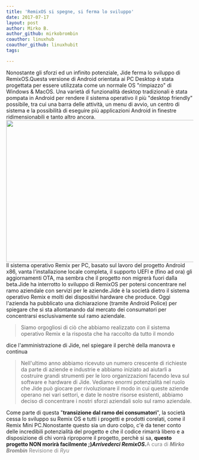 ```yaml
---
title: 'RemixOS si spegne, si ferma lo sviluppo'
date: 2017-07-17
layout: post
author: Mirko B.
author_github: mirkobrombin
coauthor: linuxhub
coauthor_github: linuxhubit
tags:

---
```

Nonostante gli sforzi ed un infinito potenziale, Jide ferma lo sviluppo di RemixOS.Questa versione di Android orientata ai PC Desktop è stata progettata per essere utilizzata come un normale OS "rimpiazzo" di Windows &amp; MacOS. Una varietà di funzionalità desktop tradizionali è stata pompata in Android per rendere il sistema operativo il più "desktop friendly" possibile, tra cui una barra delle attività, un menu di avvio, un centro di sistema e la possibilità di eseguire più applicazioni Android in finestre ridimensionabili e tanto altro ancora.<img class="aligncenter size-full wp-image-974 size-full wp-image-49" src="https://linuxhub.it/wordpress/wp-content/uploads/2017/07/remixos.png" alt="" width="619" height="382" />Il sistema operativo Remix per PC, basato sul lavoro del progetto Android x86, vanta l'installazione locale completa, il supporto UEFI e (fino ad ora) gli aggiornamenti OTA, ma sembra che il progetto non migrerà fuori dalla beta.Jide ha interrotto lo sviluppo di RemixOS per potersi concentrare nel ramo aziendale con servizi per le aziende.Jide è la società dietro il sistema operativo Remix e molti dei dispositivi hardware che produce. Oggi l'azienda ha pubblicato una dichiarazione (tramite Android Police) per spiegare che si sta allontanando dal mercato dei consumatori per concentrarsi esclusivamente sul ramo aziendale.<blockquote>Siamo orgogliosi di ciò che abbiamo realizzato con il sistema operativo Remix e la risposta che ha raccolto da tutto il mondo</blockquote>dice l'amministrazione di Jide, nel spiegare il perchè della manovra e continua<blockquote>Nell'ultimo anno abbiamo ricevuto un numero crescente di richieste da parte di aziende e industrie e abbiamo iniziato ad aiutarli a costruire grandi strumenti per le loro organizzazioni facendo leva sul software e hardware di Jide. Vediamo enormi potenzialità nel ruolo che Jide può giocare per rivoluzionare il modo in cui queste aziende operano nei vari settori, e date le nostre risorse esistenti, abbiamo deciso di concentrare i nostri sforzi aziendali solo sul ramo aziendale.</blockquote>Come parte di questa "<strong>transizione dal ramo dei consumatori</strong>", la società cessa lo sviluppo su Remix OS e tutti i progetti e prodotti corelati, come il Remix Mini PC.Nonostante questo sia un duro colpo, c'è da tener conto delle incredibili potenzialità del progetto e che il codice rimarrà libero e a disposizione di chi vorrà riproporre il progetto, perchè si sa, <strong>questo progetto NON morirà facilmente ;)</strong><em><strong>Arrivederci RemixOS.</strong></em><span style="color: #808080;">A cura di <em><strong>Mirko Brombin</strong></em></span><span style="color: #808080;"> Revisione di <em>Ryu</em></span>